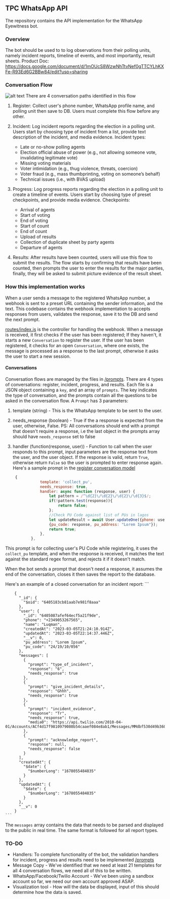 ## TPC WhatsApp API
The repository contains the API implementation for the WhatsApp Eyewitness bot.
### Overview
The bot should be used to to log observations from their polling units, namely incident reports, timeline of events, and most importantly, result sheets.
Product Doc: https://docs.google.com/document/d/1mOUcS8WzwNhTtvNef0gTTCYLhKXFe-R93Ed6G2BBw84/edit?usp=sharing

### Conversation Flow
![alt text](https://res.cloudinary.com/lukman/image/upload/v1678103116/tpc_2x_1_pyvzsa.png)
There are 4 conversation paths identified in this flow
1. Register: Collect user's phone number, WhatsApp profile name, and polling unit then save to DB. Users must complete this flow before any other.
2. Incident: Log incident reports regarding the election in a polling unit. Users start by choosing type of incident from a list, provide text description of the incident, and media evidence.
    Incident types:
    - Late or no-show polling agents
    - Election official abuse of power (e.g., not allowing someone vote, invalidating legitimate vote)
    - Missing voting materials
    - Voter intimidation (e.g., thug violence, threats, coercion)
    - Voter fraud (e.g., mass thumbprinting, voting on someone’s behalf)
    - Technical issues (i.e., with BVAS upload)

3. Progress: Log progress reports regarding the election in a polling unit to create a timeline of events. Users start by choosing type of preset checkpoints, and provide media evidence.
    Checkpoints:
    - Arrival of agents
    - Start of voting
    - End of voting
    - Start of count
    - End of count
    - Upload of results
    - Collection of duplicate sheet by party agents
    - Departure of agents

4. Results: After results have been counted, users will use this flow to submit the results. The flow starts by confirming that results have been counted, then prompts the user to enter the results for the major parties, finally, they will be asked to submit picture evidence of the result sheet.

### How this implementation works
When a user sends a message to the registered WhatsApp number, a webhook is sent to a preset URL containing the sender information, and the text. This codebase contains the webhook implementation to accepts responses from users, validates the response, save it to the DB and send the next prompt.

[routes/index.js](./routes/index.js) is the controller for handling the webhook. When a message is received, it first checks if the user has been registered;
If they haven't, it starts a new `Conversation` to register the user.
If the user has been registered, it checks for an open `Conversation`, where one exists, the message is processed as a response to the last prompt, otherwise it asks the user to start a new session. 

#### Conversations
Conversation flows are managed by the files in [/prompts](./prompts). There are 4 types of conversations: register, incident, progress, and results.
Each file is a JSON object containing a `key`, and an array of `prompts`. The key indicates the type of conversation, and the prompts contain all the questions to be asked in the conversation flow. A `Prompt` has 3 parameters:
1. template (string) - This is the WhatsApp template to be sent to the user.
2. needs_response (boolean) - True if the a response is expected from the user, otherwise, False. PS: All conversations should end with a prompt that doesn't require a response, i.e the last object in the prompts array should have  `needs_response` set to false
3. handler (function(response, user)) - Function to call when the user responds to this prompt, input parameters are the response text from the user, and the user object. If the response is valid, return `True`, otherwise return `False` so the user is prompted to enter response again. 
Here's a sample prompt in the [register conversation model](./prompts/register.js)

    ```js
     {
                template: 'collect_pu',
                needs_response: true,
                handler: async function (response, user) {
                    let pattern = /^\d{2}\/\d{2}\/\d{2}\/\d{3}$/;
                    if(!pattern.test(response)){
                        return false;
                    };
                    //Check PU Code against list of PUs in lagos
                    let updateResult = await User.updateOne({phone: user.phone}, 
                    {pu_code: response, pu_address: "Lorem Ipsum"});
                    return true;
                },
            },
    ```
    
This prompt is for collecting user's PU Code while registering, it uses the `collect_pu` template, and when the response is received, it matches the text against the standard regex format, and rejects it if it doesn't match.

When the bot sends a prompt that doesn't need a response, it assumes the end of the conversation, closes it then saves the report to the database.

Here's an example of a closed conversation for an incident report:
    ```
        
        {
          "_id": {
            "$oid": "6405183cb81aab7e981f8aaa"
          },
          "user": {
            "_id": "6405087afef64ecf5a21f9de",
            "phone": "+2349053267565",
            "name": "Luqman",
            "createdAt": "2023-03-05T21:24:10.914Z",
            "updatedAt": "2023-03-05T22:14:37.446Z",
            "__v": 0,
            "pu_address": "Lorem Ipsum",
            "pu_code": "24/19/10/056"
          },
          "messages": [
            {
              "prompt": "type_of_incident",
              "response": "6",
              "needs_response": true
            },
            {
              "prompt": "give_incident_details",
              "response": "Ghhh",
              "needs_response": true
            },
            {
              "prompt": "incident_evidence",
              "response": "Tr",
              "needs_response": true,
              "media0": "https://api.twilio.com/2010-04-01/Accounts/ACf4d17f9810979080b54caaef084e8ab1/Messages/MMdbf530d49b360dd8e47bc2aa34f09efd/Media/MEe2ca1ba9ed8d91fe19a7a8fe6f76b281"
            },
            {
              "prompt": "acknowledge_report",
              "response": null,
              "needs_response": false
            }
          ],
          "createdAt": {
            "$date": {
              "$numberLong": "1678055484835"
            }
          },
          "updatedAt": {
            "$date": {
              "$numberLong": "1678055484835"
            }
          },
          "__v": 0
        }
    ```
    
The `messages` array contains the data that needs to be parsed and displayed to the public in real time. The same format is followed for all report types.
### TO-DO
- Handlers: To complete functionality of the bot, the validation handlers for incident, progress and results need to be implemented  [/prompts](./prompts)
- Message Copy - We've identified that we need at least 21 templates for all 4 conversation flows, we need all of this to be written.
- WhatsApp/Facebook/Twilio Account -  We've been using a sandbox account so far, we need our own account approved ASAP.
- Visualization tool - How will the data be displayed, input of this should determine how the data is saved.
